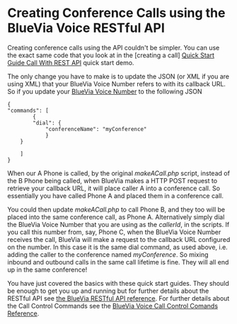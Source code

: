 # Creating Conference Calls using the BlueVia Voice RESTful API

Creating conference calls using the API couldn't be simpler. You can use the exact same code that you look at in the [creating a call] [Quick Start Guide Call With REST API] quick start demo.

The only change you have to make is to update the JSON (or XML if you are using XML) that your BlueVia Voice Number refers to with its callback URL. So if you update your [BlueVia Voice Number][BlueVia Dashboard] to the following JSON

	{
	"commands": [
			{
			"dial": {
				"conferenceName": "myConference"
				}
		}

		]
	}


When our A Phone is called, by the original *makeACall.php* script, instead of the B Phone being called, when BlueVia makes a HTTP POST request to retrieve your callback URL, it will place caller A into a conference call. So essentially you have called Phone A and placed them in a conference call. 

You could then update *makeACall.php* to call Phone B, and they too will be placed into the same conference call, as Phone A. Alternatively simply dial the BlueVia Voice Number that you are using as the *callerId*, in the scripts. If you call this number from, say, Phone C, when the BlueVia Voice Number receives the call, BlueVia will make a request to the callback URL configured on the number. In this case it is the same dial command, as used above, i.e. adding the caller to the conference named *myConference*. So mixing inbound and outbound calls in the same call lifetime is fine. They will all end up in the same conference!

You have just covered the basics with these quick start guides. They should be enough to get you up and running but for further details about the RESTful API see [the BlueVia RESTful API reference][API Reference]. For further details about the Call Control Commands see the [BlueVia Voice Call Control Comands Reference][Command Reference].




[Quick Start Guide Inbound]: /alpha/quickstart/connectcallnocode
[Quick Start Modify Call Rest API]: /alpha/quickstart/modifycall
[BlueVia Dashboard]: https://www.bluevia.com
[Quick Start Guide Call With REST API]: /alpha/quickstart/restapicreatecall
[API Reference]: /alpha/restref/
[Command Reference]: /alpha/commandref/